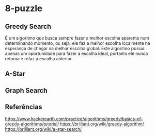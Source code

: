 # 8-puzzle
## Greedy Search
É um algoritmo que busca sempre fazer a melhor escolha aparente num determinando momento, ou seja, ele faz a melhor escolha localmente na esperança de chegar na melhor escolha global. Este algoritmo possui apenas um oportunidade para fazer a escolha ideal, portanto ele nunca retorna e refaz a escolha anterior.
## A-Star

## Graph Search

## Referências
https://www.hackerearth.com/practice/algorithms/greedy/basics-of-greedy-algorithms/tutorial/
https://brilliant.org/wiki/greedy-algorithm/
https://brilliant.org/wiki/a-star-search/

